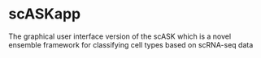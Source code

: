 # scASKapp
The graphical user interface version of the scASK which is a novel ensemble framework for classifying cell types based on scRNA-seq data
